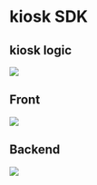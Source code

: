 <h1> kiosk SDK </h1>
<h2> kiosk logic</h2> 
<img src = https://github.com/now1256/kiostBack/assets/94968792/679e7359-1c40-41e0-8041-a1d92cb08231>
<h2> Front </h2> 
<img src = https://github.com/now1256/Seminar/assets/94968792/6b94423c-0505-4791-8fe2-8821d3b60834>
<h2> Backend </h2> 
<img src = https://github.com/now1256/Seminar/assets/94968792/75552696-13f8-4ee1-aa2e-531e6bc5eda1>
